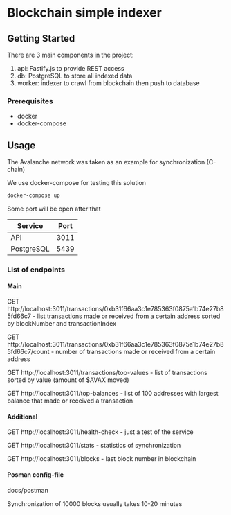 #  Blockchain simple indexer 

## Getting Started

There are 3 main components in the project:
1. api: Fastify.js to provide REST access
2. db: PostgreSQL to store all indexed data
3. worker: indexer to crawl from blockchain then push to database

### Prerequisites

* docker
* docker-compose

## Usage

The Avalanche network was taken as an example for synchronization (C-chain)

We use docker-compose for testing this solution

```bash
docker-compose up
``` 

Some port will be open after that

| Service       | Port  |
| ------------- | ------|
| API           | 3011  |
| PostgreSQL    | 5439  |

### List of endpoints
#### Main
GET http://localhost:3011/transactions/0xb31f66aa3c1e785363f0875a1b74e27b85fd66c7 - list transactions made or received from a certain address sorted by blockNumber and transactionIndex

GET http://localhost:3011/transactions/0xb31f66aa3c1e785363f0875a1b74e27b85fd66c7/count - number of transactions made or received from a certain address

GET http://localhost:3011/transactions/top-values - list of transactions sorted by value (amount of $AVAX moved)

GET http://localhost:3011/top-balances - list of 100 addresses with largest balance that made or received a transaction

#### Additional
GET http://localhost:3011/health-check - just a test of the service

GET http://localhost:3011/stats - statistics of synchronization

GET http://localhost:3011/blocks - last block number in blockchain

#### Posman config-file
docs/postman

Synchronization of 10000 blocks usually takes 10-20 minutes
